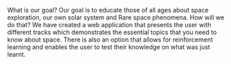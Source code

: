 What is our goal?
  Our goal is to educate those of all ages about space exploration, our own solar system and Rare space phenomena.
How will we do that?
  We have created a web application that presents the user with different tracks which demonstrates the essential topics that you need to know about space.
  There is also an option that allows for reinforcement learning and enables the user to test their knowledge on what was just learnt.
